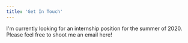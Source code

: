 ```yaml
---
title: 'Get In Touch'
---
```


I'm currently looking for an internship position for the summer of 2020. Please feel free to shoot me an email here!
